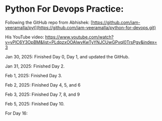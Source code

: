 # Python For Devops Practice:

Following the GitHub repo from Abhishek: [https://github.com/iam-veeramalla/pyt](https://github.com/iam-veeramalla/python-for-devops.git)

His YouTube video: https://www.youtube.com/watch?v=yPlC6Y3OpBM&list=PLdpzxOOAlwvKwTyYNJCUwGPvql0TrsPgv&index=3

Jan 30, 2025: Finished Day 0, Day 1, and updated the GitHub.

Jan 31, 2025: Finished Day 2.

Feb 1, 2025: Finished Day 3.

Feb 2, 2025: Finished Day 4, 5, and 6

Feb 3, 2025: Finished Day 7, 8, and 9

Feb 5, 2025: Finished Day 10.

For Day 16:
